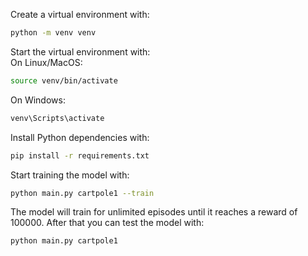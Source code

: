 Create a virtual environment with:
```bash
python -m venv venv
```

Start the virtual environment with:  
On Linux/MacOS:
```bash
source venv/bin/activate
```

On Windows:
```bash
venv\Scripts\activate
```

Install Python dependencies with:
```bash
pip install -r requirements.txt
```

Start training the model with:
```bash
python main.py cartpole1 --train
```

The model will train for unlimited episodes until it reaches a reward of 100000. After that you can test the model with:
```bash
python main.py cartpole1
```